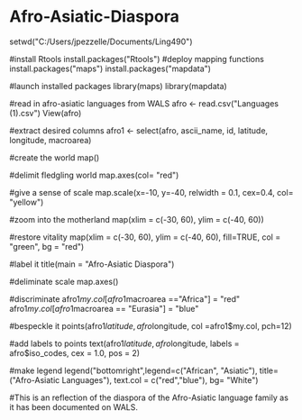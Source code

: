 # Afro-Asiatic-Diaspora
setwd("C:/Users/jpezzelle/Documents/Ling490")

#install Rtools
install.packages("Rtools")
#deploy mapping functions
install.packages("maps")
install.packages("mapdata")

#launch installed packages
library(maps)
library(mapdata)

#read in afro-asiatic languages from WALS
afro <- read.csv("Languages (1).csv")
View(afro)

#extract desired columns
afro1 <- select(afro, ascii_name, id, latitude, longitude, macroarea)

#create the world
map()


#delimit fledgling world
map.axes(col= "red")

#give a sense of scale
map.scale(x=-10, y=-40, relwidth = 0.1, cex=0.4, col= "yellow")

#zoom into the motherland
map(xlim = c(-30, 60), ylim = c(-40, 60))

#restore vitality
map(xlim = c(-30, 60), ylim = c(-40, 60), fill=TRUE, col = "green", bg = "red")

#label it
title(main = "Afro-Asiatic Diaspora")

#deliminate scale
map.axes()

#discriminate
afro1$my.col[afro1$macroarea =="Africa"] = "red"
afro1$my.col[afro1$macroarea == "Eurasia"]  = "blue"

#bespeckle it
points(afro1$latitude, afro$longitude, col =afro1$my.col, pch=12)

#add labels to points
text(afro1$latitude, afro$longitude, labels = afro$iso_codes, cex = 1.0, pos = 2)

#make legend
legend("bottomright",legend=c("African", "Asiatic"), title=("Afro-Asiatic Languages"), text.col = c("red","blue"), bg= "White")

#This is an reflection of the diaspora of the Afro-Asiatic language family as it has been documented on WALS.
